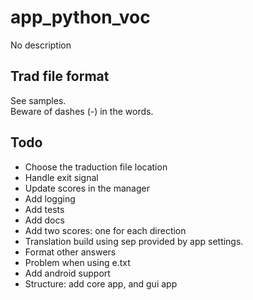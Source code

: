 # app_python_voc
No description

Trad file format
----------------
See samples.  
Beware of dashes (-) in the words.  

Todo
----
- Choose the traduction file location
- Handle exit signal
- Update scores in the manager
- Add logging
- Add tests
- Add docs
- Add two scores: one for each direction
- Translation build using sep provided by app settings.
- Format other answers
- Problem when using e.txt
- Add android support
- Structure: add core app, and gui app